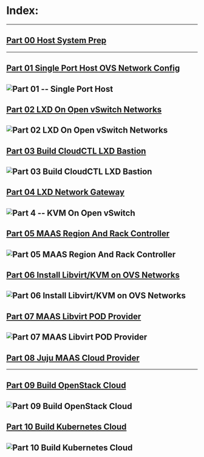 # Index:
-------
## [Part 00 Host System Prep]
-------
## [Part 01 Single Port Host OVS Network Config]
![Part 01 -- Single Port Host](../01_Single_Port_Host_OpenVSwitch_Config/web/drawio/single-port-ovs-host.svg)
-------
## [Part 02 LXD On Open vSwitch Networks]
![Part 02 LXD On Open vSwitch Networks](../02_LXD_On_OVS/web/drawio/lxd-on-openvswitch.svg)
-------
## [Part 03 Build CloudCTL LXD Bastion]
![Part 03 Build CloudCTL LXD Bastion](../03_Cloud_Controller_Bastion/web/drawio/juju_maas_cloud_controller.svg)
-------
## [Part 04 LXD Network Gateway]
![Part 4 -- KVM On Open vSwitch](../04_LXD_Network_Gateway/web/drawio/lxd-gateway.svg)
-------
## [Part 05 MAAS Region And Rack Controller]
![Part 05 MAAS Region And Rack Controller](../05_MAAS_Region_And_Rack_Controller/web/drawio/MAAS-Region-And-Rack-Ctl-on-OVS-Sandbox.svg)
-------
## [Part 06 Install Libvirt/KVM on OVS Networks]
![Part 06 Install Libvirt/KVM on OVS Networks](../06_Libvirt_On_Open_vSwitch/web/drawio/kvm-on-openvswitch.svg)
-------
## [Part 07 MAAS Libvirt POD Provider]
![Part 07 MAAS Libvirt POD Provider](../07_MAAS_Libvirt_Pod_Provider/web/drawio/maas-region-and-rack-ctl-on-ovs-sandbox.svg)
-------
## [Part 08 Juju MAAS Cloud Provider]
-------
## [Part 09 Build OpenStack Cloud]
![Part 09 Build OpenStack Cloud](../09_OpenStack_Cloud/web/drawio/OpenStack-Prep.svg)
-------
## [Part 10 Build Kubernetes Cloud]
![Part 10 Build Kubernetes Cloud](../10_Kubernetes_Cloud/web/drawio/k8s-undercloud.svg)
-------
<!-- Markdown link & img dfn's -->
[Part 00 Host System Prep]: ../00_Host_System_Prep
[Part 01 Single Port Host OVS Network Config]: ../01_Single_Port_Host_OpenVSwitch_Config
[Part 02 LXD On Open vSwitch Networks]: ../02_LXD_On_OVS
[Part 03 Build CloudCTL LXD Bastion]: ../03_Cloud_Controller_Bastion
[Part 04 LXD Network Gateway]: ../04_LXD_Network_Gateway
[Part 05 MAAS Region And Rack Controller]: ../05_MAAS_Region_And_Rack_Controller
[Part 06 Install Libvirt/KVM on OVS Networks]: ../06_Libvirt_On_Open_vSwitch
[Part 07 MAAS Libvirt POD Provider]: ../07_MAAS_Libvirt_Pod_Provider
[Part 08 Juju MAAS Cloud Provider]: ../08_Juju_MaaS_Cloud_Configuration
[Part 09 Build OpenStack Cloud]: ../09_OpenStack_Cloud
[Part 10 Build Kubernetes Cloud]: ../10_Kubernetes_Cloud
